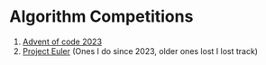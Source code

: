# Algorithm Competitions

1. [Advent of code 2023](./Advent-of-code-2023/)
2. [Project Euler](./Project-Euler/) (Ones I do since 2023, older ones lost I lost track)
